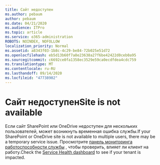 ```yaml
---
title: Сайт недоступен
ms.author: pebaum
author: pebaum
ms.date: 04/21/2020
ms.audience: ITPro
ms.topic: article
ms.service: o365-administration
ROBOTS: NOINDEX, NOFOLLOW
localization_priority: Normal
ms.assetid: a8343f03-1b8c-4c29-be84-72b025e51d72
ms.openlocfilehash: eb5d13b60f7a8e23638a27f6be42422d0ceb0a95
ms.sourcegitcommit: c6692ce0fa1358ec3529e59ca0ecdfdea4cdc759
ms.translationtype: MT
ms.contentlocale: ru-RU
ms.lasthandoff: 09/14/2020
ms.locfileid: "47738902"
---
```

# <a name="site-is-not-available"></a><span data-ttu-id="9fb3a-102">Сайт недоступен</span><span class="sxs-lookup"><span data-stu-id="9fb3a-102">Site is not available</span></span>

<span data-ttu-id="9fb3a-103">Если сайт SharePoint или OneDrive недоступен для нескольких пользователей, может возникнуть временная ошибка службы.</span><span class="sxs-lookup"><span data-stu-id="9fb3a-103">If your SharePoint or OneDrive site is not available to multiple users, there may be a temporary service issue.</span></span> <span data-ttu-id="9fb3a-104">Просмотрите [панель мониторинга работоспособности службы](https://admin.microsoft.com/AdminPortal/Home#/servicehealth) , чтобы проверить, влияет ли клиент на работу.</span><span class="sxs-lookup"><span data-stu-id="9fb3a-104">Check the [Service Health dashboard](https://admin.microsoft.com/AdminPortal/Home#/servicehealth) to see if your tenant is impacted.</span></span> 
  

